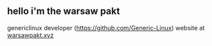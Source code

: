## hello i'm the warsaw pakt

genericlinux developer (https://github.com/Generic-Linux)
website at [warsawpakt.xyz](https://warsawpakt.xyz)
